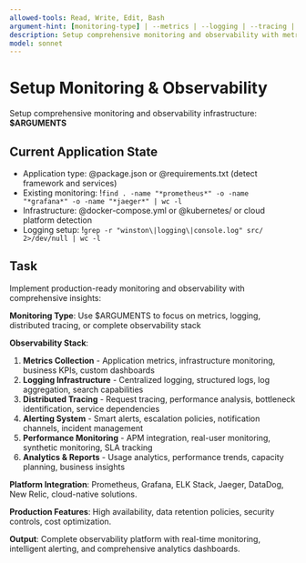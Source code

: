 ```yaml
---
allowed-tools: Read, Write, Edit, Bash
argument-hint: [monitoring-type] | --metrics | --logging | --tracing | --full-stack
description: Setup comprehensive monitoring and observability with metrics, logging, tracing, and alerting
model: sonnet
---
```


# Setup Monitoring & Observability

Setup comprehensive monitoring and observability infrastructure: **$ARGUMENTS**

## Current Application State

- Application type: @package.json or @requirements.txt (detect framework and services)
- Existing monitoring: !`find . -name "*prometheus*" -o -name "*grafana*" -o -name "*jaeger*" | wc -l`
- Infrastructure: @docker-compose.yml or @kubernetes/ or cloud platform detection
- Logging setup: !`grep -r "winston\|logging\|console.log" src/ 2>/dev/null | wc -l`

## Task

Implement production-ready monitoring and observability with comprehensive insights:

**Monitoring Type**: Use $ARGUMENTS to focus on metrics, logging, distributed tracing, or complete observability stack

**Observability Stack**:
1. **Metrics Collection** - Application metrics, infrastructure monitoring, business KPIs, custom dashboards
2. **Logging Infrastructure** - Centralized logging, structured logs, log aggregation, search capabilities
3. **Distributed Tracing** - Request tracing, performance analysis, bottleneck identification, service dependencies
4. **Alerting System** - Smart alerts, escalation policies, notification channels, incident management
5. **Performance Monitoring** - APM integration, real-user monitoring, synthetic monitoring, SLA tracking
6. **Analytics & Reports** - Usage analytics, performance trends, capacity planning, business insights

**Platform Integration**: Prometheus, Grafana, ELK Stack, Jaeger, DataDog, New Relic, cloud-native solutions.

**Production Features**: High availability, data retention policies, security controls, cost optimization.

**Output**: Complete observability platform with real-time monitoring, intelligent alerting, and comprehensive analytics dashboards.
